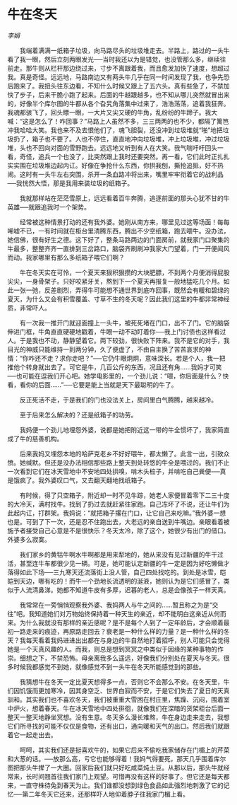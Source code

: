# 牛在冬天

*李娟*

　　我端着满满一纸箱子垃圾，向马路尽头的垃圾堆走去。半路上，路过的一头牛看了我一眼，然后立刻两眼发光──当时我还以为是错觉，也没管那么多，继续往前走。那牛则从栏杆那边绕过来，寸步不离跟着我，而且愈发加快了速度，想超过我。真是奇怪。远远地，马路南边又有两头牛几乎在同一时间发现了我，也争先恐后跑来了。我扭头往东边看，不知什么时候又跟上了五六头。真有些急了，不禁加快了步子，后来干脆小跑了起来。后面的牛越跟越多，也不知从哪儿突然就冒出来的，好像半个库尔图的牛都从各个旮旯角落集中过来了，浩浩荡荡，追着我狂奔。我魂都骇飞了，回头瞟一眼，一大片又尖又硬的牛角，乱纷纷的牛蹄子。我大喊：“这是怎么了！咋回事？”马路上人虽然不多，三三两两的也不少，都隔了篱笆冲我哈哈大笑。我也来不及去恨他们了，魂飞胆裂，还没冲到垃圾堆就“啪”地把垃圾扔了，箱子也不要了。人也不停住，直直地冲向垃圾堆，冲上垃圾堆，冲过垃圾堆，头也不回向对面的雪野跑去。远远地又听到有人在大笑。我气喘吁吁回头一看，奇怪，追兵一个也没了，比突然跟上我时还要突然。再一看，它们此时正扎扎实实围在垃圾堆边起内讧。好像在争抢什么东西，你拱我刨，撕抢追抵，好不热闹。这时有一头牛左右突围，杀开一条血路冲将出来，嘴里牢牢衔着它的战利品──我恍然大悟，那是我用来装垃圾的纸箱子。

　　我就那样站在茫茫雪原上，远远看着百牛奔腾，追逐前面的那头心犹不甘的牛英雄──就跟追我时一个架势。

　　经常被这种情景打动的还有我外婆。她刚从南方来，哪里见过这等场面！每每唏嘘不已，一有时间就在柜台里清腾东西，腾出不少空纸箱，跑去喂牛。没办法，她信佛，很有好生之德。这下好了，整条马路两边的门面房前，就我家门口聚集的牛最多，整整齐齐一直排到三岔路口，脑袋齐刷刷冲我家大门望着，门一开便闻风而动。我家哪里有那么多纸箱子喂它们啊？

　　牛在冬天实在可怜，一个夏天来狠积狠攒的大块肥膘，不到两个月便消得屁股尖尖，一身骨架子。只好咬紧牙关，熬到下一个夏天再报复一般地猛吃几个月。如此一张一弛，反差剧烈，弄得牛可能想不通世界到底咋回事，既然会有暖和碧绿的夏天，为什么又会有积雪覆盖、寸草不生的冬天呢？因此我们这里的牛都非常神经质，非常吓人。

　　有一次我一推开门就迎面撞上一头牛，被死死堵在门口，出不了门。它的脑袋伸进门框，牛角直直硬硬地戳着，牛眼一动不动盯着你──我上门讨债也这样看过人。于是我也不动，静静望着它。两下较劲，很快败下阵来。我不是它的对手，我目光的神威只能维持一到两分钟，久了便虚了，不由自主换了苦苦哀求的神情：“你咋还不走？求你走吧？”──它仍牛眼炯炯，意味深长。若是个人，我一把推他个转身就出去了。可它是牛，几百公斤的东西，况且还有角……我妈才可笑──也可能在逗我们开心吧。她学电影里的，一个劲儿说：“喂，你后面是什么？快看，看你的后面……”──它要是能上当就是天下最聪明的牛了。

　　反正死活不走，于是我们的门也没法关上，房间里白气腾腾，越来越冷。

　　至于后来怎么解决的？还是纸箱子的功劳。

　　我妈便一个劲儿地埋怨外婆，说都是她把附近这一带的牛全惯坏了，我家简直成了牛的慈善机构。

　　后来我妈又埋怨本地的哈萨克老乡不好好喂牛，都太懒了。此言一出，引致众愤。她缄默。但还是没办法相信那些路上整天到处转悠的牛全是喂过的。我们不止一次看到它们在冰天雪地中不安地四处拱嗅，啃木头桩子，并啃吃自己粪便──真是饿疯了。我外婆叹口气，又去翻天翻地找纸箱子。

　　有时候，得了只空箱子，附近却一时不见牛踪，她老人家便冒着零下二三十度的大冷天，满村找牛。找到了扔过去就赶紧往家跑。自己冻坏了不说，还让牛们为此起内讧，打群架。我妈说：“就把箱子撂在门口，让它自己来吃嘛。”我外婆一想也是。可到了下一次，还是忍不住跑出去，大老远的亲自送到牛嘴边。亲眼看着被施予者接受自己心意是不是很快乐？冬天太冷，除了这个，她很少有出门的借口。外婆多么寂寞。

　　我们家乡的黄牯牛啊水牛啊都是用来犁地的，她从来没有见过新疆的牛干过活，甚至连牛车都很少见一辆。可是，她可能认定新疆的牛一定是因为好吃懒做才落得如此下场──三九寒天还流落街上没人管，自己四处找吃的。到处是冰雪，皑皑到天边，哪有吃的！而牛一个劲地长流透明的涎液，她则认为是它们感冒了，类似于人流清鼻涕。她都不知道牛皮有多厚，迟暮的老人，总是会像孩子一样天真。

　　我常常在一旁悄悄观察我外婆、我妈两人与牛之间的……暂且称之为是“交往”吧。我知道她们对万物始终保持着一种天生的亲近，却不能明白这亲近从何而来。为什么我就没有那样的亲近感呢？是不是每个人到了一定年龄后，才会顺着最初一路走来的痕迹，再原路走回去？衰老是一种什么样的力量？是一种什么样的冬天？我每天看着我妈进进出出都在与身边的牛自然地打着招呼，别人可能只会觉得她是一个天真风趣的人。而我，则总是想到冥冥之中类似于因缘的某种事物的作崇。细想之下，不禁恐怖。母亲离我多么遥远，好像我们分别处在夏天与冬天。很多时候我都感觉不到她，就像感觉不到一头牛在冬天所能感觉到的那些。

　　我猜想牛在冬天一定比夏天想得多一点，否则它不会那么不安。在冬天里，牛们因饥饿而更加寒冷，因其身空乏、世界白寂而不安，于是它们失去了夏日的天真驯和。其实我们也不喜欢冬天，我们被重重大雪困在村庄里，焦躁、沉闷，围着室中炉火，想着春天。牛在冰天雪地中四处徘徊，就像我们在深暗的货架柜台后面一整天一整天地静坐冥想。没有生意。冬天多么漫长难熬，牛在身边走来走去，我想它们所寻找的可能不仅仅是食物，还有出口，通向暖和天气的出口。然后我们就跟着它一起走出去。

　　呵呵，其实我们还是挺喜欢牛的，如果它后来不偷吃我家储存在门楣上的芹菜和大葱的话。──放那么高，亏它也能够得着！我妈气得要死，那天几乎围着库尔图把那头牛撵了一大圈。回家后我们就只好吃咸菜炖土豆。从那以后，那头牛就经常来，长时间翘首往我们家门上观望。可惜再没有这样的好事了。但它还是每天都来，一直守株待兔到春天为止。我们谁都没想到绿色食品如此强烈地刺激了它的记忆──第二年冬天它还来，还那样吓人地仰着脖子往我家门楣上看。
